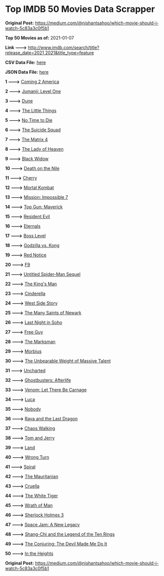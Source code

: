 # Top IMDB 50 Movies Data Scrapper

**Original Post:** https://medium.com/@nishantsahoo/which-movie-should-i-watch-5c83a3c0f5b1

**Top 50 Movies as of:** 2021-01-07

**Link --->** http://www.imdb.com/search/title?release_date=2021,2021&title_type=feature

**CSV Data File:** [here](/Data/data.csv)

**JSON Data File:** [here](/Data/data.json)

**1 --->** [Coming 2 America](https://www.imdb.com/title/tt6802400/?ref_=adv_li_tt)

**2 --->** [Jumanji: Level One](https://www.imdb.com/title/tt13249100/?ref_=adv_li_tt)

**3 --->** [Dune](https://www.imdb.com/title/tt1160419/?ref_=adv_li_tt)

**4 --->** [The Little Things](https://www.imdb.com/title/tt10016180/?ref_=adv_li_tt)

**5 --->** [No Time to Die](https://www.imdb.com/title/tt2382320/?ref_=adv_li_tt)

**6 --->** [The Suicide Squad](https://www.imdb.com/title/tt6334354/?ref_=adv_li_tt)

**7 --->** [The Matrix 4](https://www.imdb.com/title/tt10838180/?ref_=adv_li_tt)

**8 --->** [The Lady of Heaven](https://www.imdb.com/title/tt13097336/?ref_=adv_li_tt)

**9 --->** [Black Widow](https://www.imdb.com/title/tt3480822/?ref_=adv_li_tt)

**10 --->** [Death on the Nile](https://www.imdb.com/title/tt7657566/?ref_=adv_li_tt)

**11 --->** [Cherry](https://www.imdb.com/title/tt9130508/?ref_=adv_li_tt)

**12 --->** [Mortal Kombat](https://www.imdb.com/title/tt0293429/?ref_=adv_li_tt)

**13 --->** [Mission: Impossible 7](https://www.imdb.com/title/tt9603212/?ref_=adv_li_tt)

**14 --->** [Top Gun: Maverick](https://www.imdb.com/title/tt1745960/?ref_=adv_li_tt)

**15 --->** [Resident Evil](https://www.imdb.com/title/tt6920084/?ref_=adv_li_tt)

**16 --->** [Eternals](https://www.imdb.com/title/tt9032400/?ref_=adv_li_tt)

**17 --->** [Boss Level](https://www.imdb.com/title/tt7638348/?ref_=adv_li_tt)

**18 --->** [Godzilla vs. Kong](https://www.imdb.com/title/tt5034838/?ref_=adv_li_tt)

**19 --->** [Red Notice](https://www.imdb.com/title/tt7991608/?ref_=adv_li_tt)

**20 --->** [F9](https://www.imdb.com/title/tt5433138/?ref_=adv_li_tt)

**21 --->** [Untitled Spider-Man Sequel](https://www.imdb.com/title/tt10872600/?ref_=adv_li_tt)

**22 --->** [The King's Man](https://www.imdb.com/title/tt6856242/?ref_=adv_li_tt)

**23 --->** [Cinderella](https://www.imdb.com/title/tt10155932/?ref_=adv_li_tt)

**24 --->** [West Side Story](https://www.imdb.com/title/tt3581652/?ref_=adv_li_tt)

**25 --->** [The Many Saints of Newark](https://www.imdb.com/title/tt8110232/?ref_=adv_li_tt)

**26 --->** [Last Night in Soho](https://www.imdb.com/title/tt9639470/?ref_=adv_li_tt)

**27 --->** [Free Guy](https://www.imdb.com/title/tt6264654/?ref_=adv_li_tt)

**28 --->** [The Marksman](https://www.imdb.com/title/tt6902332/?ref_=adv_li_tt)

**29 --->** [Morbius](https://www.imdb.com/title/tt5108870/?ref_=adv_li_tt)

**30 --->** [The Unbearable Weight of Massive Talent](https://www.imdb.com/title/tt11291274/?ref_=adv_li_tt)

**31 --->** [Uncharted](https://www.imdb.com/title/tt1464335/?ref_=adv_li_tt)

**32 --->** [Ghostbusters: Afterlife](https://www.imdb.com/title/tt4513678/?ref_=adv_li_tt)

**33 --->** [Venom: Let There Be Carnage](https://www.imdb.com/title/tt7097896/?ref_=adv_li_tt)

**34 --->** [Luca](https://www.imdb.com/title/tt12801262/?ref_=adv_li_tt)

**35 --->** [Nobody](https://www.imdb.com/title/tt7888964/?ref_=adv_li_tt)

**36 --->** [Raya and the Last Dragon](https://www.imdb.com/title/tt5109280/?ref_=adv_li_tt)

**37 --->** [Chaos Walking](https://www.imdb.com/title/tt2076822/?ref_=adv_li_tt)

**38 --->** [Tom and Jerry](https://www.imdb.com/title/tt1361336/?ref_=adv_li_tt)

**39 --->** [Land](https://www.imdb.com/title/tt10265034/?ref_=adv_li_tt)

**40 --->** [Wrong Turn](https://www.imdb.com/title/tt9110170/?ref_=adv_li_tt)

**41 --->** [Spiral](https://www.imdb.com/title/tt10342730/?ref_=adv_li_tt)

**42 --->** [The Mauritanian](https://www.imdb.com/title/tt4761112/?ref_=adv_li_tt)

**43 --->** [Cruella](https://www.imdb.com/title/tt3228774/?ref_=adv_li_tt)

**44 --->** [The White Tiger](https://www.imdb.com/title/tt6571548/?ref_=adv_li_tt)

**45 --->** [Wrath of Man](https://www.imdb.com/title/tt11083552/?ref_=adv_li_tt)

**46 --->** [Sherlock Holmes 3](https://www.imdb.com/title/tt2094116/?ref_=adv_li_tt)

**47 --->** [Space Jam: A New Legacy](https://www.imdb.com/title/tt3554046/?ref_=adv_li_tt)

**48 --->** [Shang-Chi and the Legend of the Ten Rings](https://www.imdb.com/title/tt9376612/?ref_=adv_li_tt)

**49 --->** [The Conjuring: The Devil Made Me Do It](https://www.imdb.com/title/tt7069210/?ref_=adv_li_tt)

**50 --->** [In the Heights](https://www.imdb.com/title/tt1321510/?ref_=adv_li_tt)

**Original Post:** https://medium.com/@nishantsahoo/which-movie-should-i-watch-5c83a3c0f5b1
